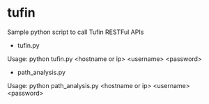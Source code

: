 # tufin

Sample python script to call Tufin RESTFul APIs

- tufin.py

Usage:
python tufin.py \<hostname or ip\> \<username\> \<password\>

- path_analysis.py

Usage:
python path_analysis.py \<hostname or ip\> \<username\> \<password\>
